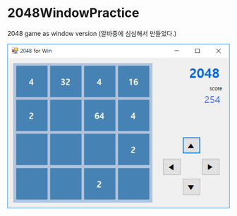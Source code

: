 # 2048WindowPractice
2048 game as window version
(알바중에 심심해서 만들었다.)

[![Screenshot](/capture.PNG)](/capture.PNG)

